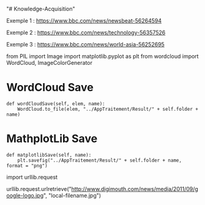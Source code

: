 "# Knowledge-Acquisition"


Exemple 1 : https://www.bbc.com/news/newsbeat-56264594

Exemple 2 : https://www.bbc.com/news/technology-56357526

Exemple 3 : https://www.bbc.com/news/world-asia-56252695


from PIL import Image
import matplotlib.pyplot as plt
from wordcloud import WordCloud, ImageColorGenerator

# WordCloud Save
    def wordCloudSave(self, elem, name):
        WordCloud.to_file(elem, "../AppTraitement/Result/" + self.folder + name)


# MathplotLib Save
    def matplotlibSave(self, name):
        plt.savefig("../AppTraitement/Result/" + self.folder + name, format = "png")


import urllib.request

urllib.request.urlretrieve("http://www.digimouth.com/news/media/2011/09/google-logo.jpg", "local-filename.jpg")
